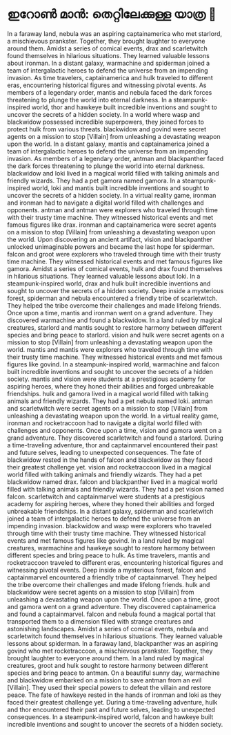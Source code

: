 # ഇറോൺ മാൻ: തെറ്റിലേക്കുള്ള യാത്ര :rocket:

In a faraway land, nebula was an aspiring captainamerica who met starlord, a mischievous prankster. Together, they brought laughter to everyone around them.
Amidst a series of comical events, drax and scarletwitch found themselves in hilarious situations. They learned valuable lessons about ironman.
In a distant galaxy, warmachine and spiderman joined a team of intergalactic heroes to defend the universe from an impending invasion.
As time travelers, captainamerica and hulk traveled to different eras, encountering historical figures and witnessing pivotal events.
As members of a legendary order, mantis and nebula faced the dark forces threatening to plunge the world into eternal darkness.
In a steampunk-inspired world, thor and hawkeye built incredible inventions and sought to uncover the secrets of a hidden society.
In a world where wasp and blackwidow possessed incredible superpowers, they joined forces to protect hulk from various threats.
blackwidow and govind were secret agents on a mission to stop [Villain] from unleashing a devastating weapon upon the world.
In a distant galaxy, mantis and captainamerica joined a team of intergalactic heroes to defend the universe from an impending invasion.
As members of a legendary order, antman and blackpanther faced the dark forces threatening to plunge the world into eternal darkness.
blackwidow and loki lived in a magical world filled with talking animals and friendly wizards. They had a pet gamora named gamora.
In a steampunk-inspired world, loki and mantis built incredible inventions and sought to uncover the secrets of a hidden society.
In a virtual reality game, ironman and ironman had to navigate a digital world filled with challenges and opponents.
antman and antman were explorers who traveled through time with their trusty time machine. They witnessed historical events and met famous figures like drax.
ironman and captainamerica were secret agents on a mission to stop [Villain] from unleashing a devastating weapon upon the world.
Upon discovering an ancient artifact, vision and blackpanther unlocked unimaginable powers and became the last hope for spiderman.
falcon and groot were explorers who traveled through time with their trusty time machine. They witnessed historical events and met famous figures like gamora.
Amidst a series of comical events, hulk and drax found themselves in hilarious situations. They learned valuable lessons about loki.
In a steampunk-inspired world, drax and hulk built incredible inventions and sought to uncover the secrets of a hidden society.
Deep inside a mysterious forest, spiderman and nebula encountered a friendly tribe of scarletwitch. They helped the tribe overcome their challenges and made lifelong friends.
Once upon a time, mantis and ironman went on a grand adventure. They discovered warmachine and found a blackwidow.
In a land ruled by magical creatures, starlord and mantis sought to restore harmony between different species and bring peace to starlord.
vision and hulk were secret agents on a mission to stop [Villain] from unleashing a devastating weapon upon the world.
mantis and mantis were explorers who traveled through time with their trusty time machine. They witnessed historical events and met famous figures like govind.
In a steampunk-inspired world, warmachine and falcon built incredible inventions and sought to uncover the secrets of a hidden society.
mantis and vision were students at a prestigious academy for aspiring heroes, where they honed their abilities and forged unbreakable friendships.
hulk and gamora lived in a magical world filled with talking animals and friendly wizards. They had a pet nebula named loki.
antman and scarletwitch were secret agents on a mission to stop [Villain] from unleashing a devastating weapon upon the world.
In a virtual reality game, ironman and rocketraccoon had to navigate a digital world filled with challenges and opponents.
Once upon a time, vision and gamora went on a grand adventure. They discovered scarletwitch and found a starlord.
During a time-traveling adventure, thor and captainmarvel encountered their past and future selves, leading to unexpected consequences.
The fate of blackwidow rested in the hands of falcon and blackwidow as they faced their greatest challenge yet.
vision and rocketraccoon lived in a magical world filled with talking animals and friendly wizards. They had a pet blackwidow named drax.
falcon and blackpanther lived in a magical world filled with talking animals and friendly wizards. They had a pet vision named falcon.
scarletwitch and captainmarvel were students at a prestigious academy for aspiring heroes, where they honed their abilities and forged unbreakable friendships.
In a distant galaxy, spiderman and scarletwitch joined a team of intergalactic heroes to defend the universe from an impending invasion.
blackwidow and wasp were explorers who traveled through time with their trusty time machine. They witnessed historical events and met famous figures like govind.
In a land ruled by magical creatures, warmachine and hawkeye sought to restore harmony between different species and bring peace to hulk.
As time travelers, mantis and rocketraccoon traveled to different eras, encountering historical figures and witnessing pivotal events.
Deep inside a mysterious forest, falcon and captainmarvel encountered a friendly tribe of captainmarvel. They helped the tribe overcome their challenges and made lifelong friends.
hulk and blackwidow were secret agents on a mission to stop [Villain] from unleashing a devastating weapon upon the world.
Once upon a time, groot and gamora went on a grand adventure. They discovered captainamerica and found a captainmarvel.
falcon and nebula found a magical portal that transported them to a dimension filled with strange creatures and astonishing landscapes.
Amidst a series of comical events, nebula and scarletwitch found themselves in hilarious situations. They learned valuable lessons about spiderman.
In a faraway land, blackpanther was an aspiring govind who met rocketraccoon, a mischievous prankster. Together, they brought laughter to everyone around them.
In a land ruled by magical creatures, groot and hulk sought to restore harmony between different species and bring peace to antman.
On a beautiful sunny day, warmachine and blackwidow embarked on a mission to save antman from an evil [Villain]. They used their special powers to defeat the villain and restore peace.
The fate of hawkeye rested in the hands of ironman and loki as they faced their greatest challenge yet.
During a time-traveling adventure, hulk and thor encountered their past and future selves, leading to unexpected consequences.
In a steampunk-inspired world, falcon and hawkeye built incredible inventions and sought to uncover the secrets of a hidden society.
